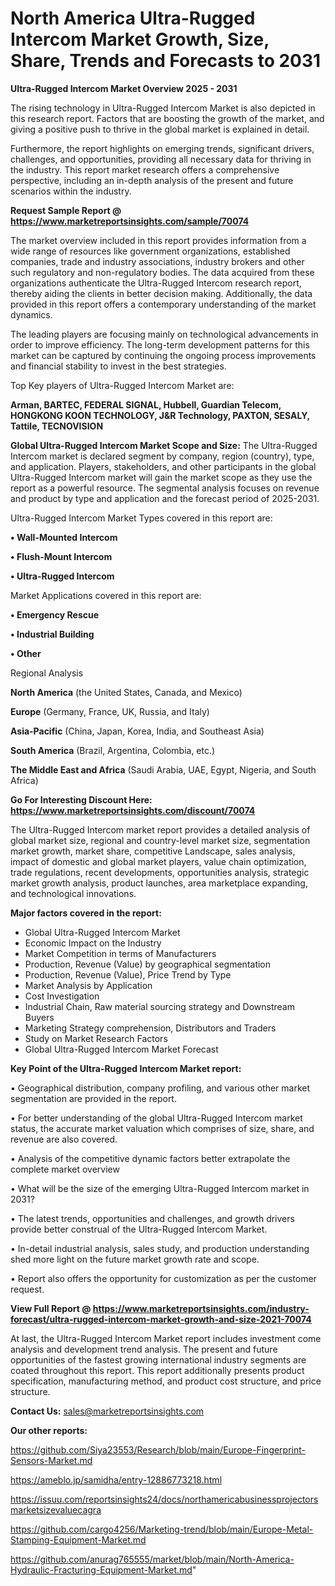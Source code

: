 # North America Ultra-Rugged Intercom Market Growth, Size, Share, Trends and Forecasts to 2031

<Strong> Ultra-Rugged Intercom Market Overview 2025 - 2031</strong>

The rising technology in Ultra-Rugged Intercom Market is also depicted in this research report. Factors that are boosting the growth of the market, and giving a positive push to thrive in the global market is explained in detail.

Furthermore, the report highlights on emerging trends, significant drivers, challenges, and opportunities, providing all necessary data for thriving in the industry. This report market research offers a comprehensive perspective, including an in-depth analysis of the present and future scenarios within the industry.

<strong>Request Sample Report @ <a href=https://www.marketreportsinsights.com/sample/70074>https://www.marketreportsinsights.com/sample/70074</a></strong>

The market overview included in this report provides information from a wide range of resources like government organizations, established companies, trade and industry associations, industry brokers and other such regulatory and non-regulatory bodies. The data acquired from these organizations authenticate the Ultra-Rugged Intercom research report, thereby aiding the clients in better decision making. Additionally, the data provided in this report offers a contemporary understanding of the market dynamics.

The leading players are focusing mainly on technological advancements in order to improve efficiency. The long-term development patterns for this market can be captured by continuing the ongoing process improvements and financial stability to invest in the best strategies.

Top Key players of Ultra-Rugged Intercom Market are:

<strong>Arman, BARTEC, FEDERAL SIGNAL, Hubbell, Guardian Telecom, HONGKONG KOON TECHNOLOGY, J&R Technology, PAXTON, SESALY, Tattile, TECNOVISION</strong>

<strong><b>Global Ultra-Rugged Intercom Market Scope and Size:</b></strong>
The Ultra-Rugged Intercom market is declared segment by company, region (country), type, and application. Players, stakeholders, and other participants in the global Ultra-Rugged Intercom market will gain the market scope as they use the report as a powerful resource. The segmental analysis focuses on revenue and product by type and application and the forecast period of 2025-2031.

Ultra-Rugged Intercom Market Types covered in this report are:

<strong>• Wall-Mounted Intercom

• Flush-Mount Intercom

• Ultra-Rugged Intercom</strong>

Market Applications covered in this report are:

<strong>• Emergency Rescue

• Industrial Building

• Other</strong> 

Regional Analysis

<strong>North America</strong> (the United States, Canada, and Mexico)

<strong>Europe</strong> (Germany, France, UK, Russia, and Italy)

<strong>Asia-Pacific</strong> (China, Japan, Korea, India, and Southeast Asia)

<strong>South America</strong> (Brazil, Argentina, Colombia, etc.)

<strong>The Middle East and Africa</strong> (Saudi Arabia, UAE, Egypt, Nigeria, and South Africa)

<strong>Go For Interesting Discount Here: <a href=https://www.marketreportsinsights.com/discount/70074>https://www.marketreportsinsights.com/discount/70074</a></strong>

The Ultra-Rugged Intercom market report provides a detailed analysis of global market size, regional and country-level market size, segmentation market growth, market share, competitive Landscape, sales analysis, impact of domestic and global market players, value chain optimization, trade regulations, recent developments, opportunities analysis, strategic market growth analysis, product launches, area marketplace expanding, and technological innovations.

<strong><b>Major factors covered in the report:</b></strong>
<ul>
  <li>Global Ultra-Rugged Intercom Market </li>
  <li>Economic Impact on the Industry</li>
  <li>Market Competition in terms of Manufacturers</li>
  <li>Production, Revenue (Value) by geographical segmentation</li>
  <li>Production, Revenue (Value), Price Trend by Type</li>
  <li>Market Analysis by Application</li>
  <li>Cost Investigation</li>
  <li>Industrial Chain, Raw material sourcing strategy and Downstream Buyers</li>
  <li>Marketing Strategy comprehension, Distributors and Traders</li>
  <li>Study on Market Research Factors</li>
  <li>Global Ultra-Rugged Intercom Market Forecast</li>
</ul>

<strong><b>Key Point of the Ultra-Rugged Intercom Market report:</b></strong>

• Geographical distribution, company profiling, and various other market segmentation are provided in the report.

• For better understanding of the global Ultra-Rugged Intercom market status, the accurate market valuation which comprises of size, share, and revenue are also covered.

• Analysis of the competitive dynamic factors better extrapolate the complete market overview

• What will be the size of the emerging Ultra-Rugged Intercom market in 2031?

• The latest trends, opportunities and challenges, and growth drivers provide better construal of the Ultra-Rugged Intercom Market.

• In-detail industrial analysis, sales study, and production understanding shed more light on the future market growth rate and scope.

• Report also offers the opportunity for customization as per the customer request.

<strong><b>View Full Report @ <a href=https://www.marketreportsinsights.com/industry-forecast/ultra-rugged-intercom-market-growth-and-size-2021-70074>https://www.marketreportsinsights.com/industry-forecast/ultra-rugged-intercom-market-growth-and-size-2021-70074</a></b></strong>


At last, the Ultra-Rugged Intercom Market report includes investment come analysis and development trend analysis. The present and future opportunities of the fastest growing international industry segments are coated throughout this report. This report additionally presents product specification, manufacturing method, and product cost structure, and price structure.

<strong>Contact Us:</strong>
sales@marketreportsinsights.com

<strong>Our other reports:</strong>

<a href=https://github.com/Siya23553/Research/blob/main/Europe-Fingerprint-Sensors-Market.md>https://github.com/Siya23553/Research/blob/main/Europe-Fingerprint-Sensors-Market.md</a>

<a href=https://ameblo.jp/samidha/entry-12886773218.html>https://ameblo.jp/samidha/entry-12886773218.html</a>

<a href=https://issuu.com/reportsinsights24/docs/northamericabusinessprojectorsmarketsizevaluecagra>https://issuu.com/reportsinsights24/docs/northamericabusinessprojectorsmarketsizevaluecagra</a>

<a href=https://github.com/cargo4256/Marketing-trend/blob/main/Europe-Metal-Stamping-Equipment-Market.md>https://github.com/cargo4256/Marketing-trend/blob/main/Europe-Metal-Stamping-Equipment-Market.md</a>

<a href=https://github.com/anurag765555/market/blob/main/North-America-Hydraulic-Fracturing-Equipment-Market.md>https://github.com/anurag765555/market/blob/main/North-America-Hydraulic-Fracturing-Equipment-Market.md</a>"
